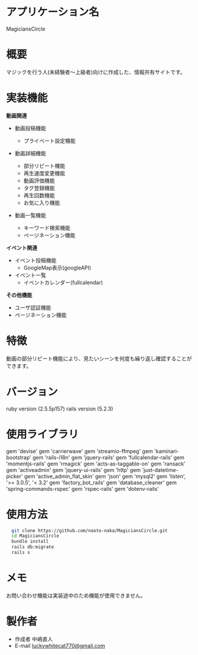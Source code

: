 # アプリケーション名
  MagiciansCircle
# 概要
  マジックを行う人(未経験者〜上級者)向けに作成した、情報共有サイトです。
# 実装機能
  **動画関連**                 
  - 動画投稿機能                
    - プライベート設定機能         

  - 動画詳細機能                
    - 部分リピート機能             
    - 再生速度変更機能
    - 動画評価機能
    - タグ登録機能
    - 再生回数機能
    - お気に入り機能

  - 動画一覧機能
    - キーワード検索機能
    - ページネーション機能
  
  **イベント関連**
  - イベント投稿機能
    - GoogleMap表示(googleAPI)
  - イベント一覧
    - イベントカレンダー(fullcalendar)
  
  **その他機能**
  - ユーザ認証機能
  - ページネーション機能
    
# 特徴
  動画の部分リピート機能により、見たいシーンを何度も繰り返し確認することができます。
# バージョン
  ruby version (2.5.5p157)
  rails version (5.2.3)
# 使用ライブラリ
  gem 'devise'
  gem 'carrierwave'
  gem 'streamio-ffmpeg'
  gem 'kaminari-bootstrap'
  gem 'rails-i18n'
  gem 'jquery-rails'
  gem 'fullcalendar-rails'
  gem 'momentjs-rails'
  gem 'rmagick'
  gem 'acts-as-taggable-on'
  gem 'ransack'
  gem 'activeadmin'
  gem 'jquery-ui-rails'
  gem 'http'
  gem 'just-datetime-picker'
  gem 'active_admin_flat_skin'
  gem 'json'
  gem 'mysql2'
  gem 'listen', '>= 3.0.5', '< 3.2'
  gem 'factory_bot_rails'
  gem 'database_cleaner'
  gem 'spring-commands-rspec'
  gem 'rspec-rails'
  gem 'dotenv-rails'
# 使用方法
```bash
  git clone https://github.com/naoto-naka/MagiciansCircle.git
  cd MagiciansCircle
  bundle install
  rails db:migrate
  rails s
```
# メモ
  お問い合わせ機能は実装途中のため機能が使用できません。
# 製作者
  * 作成者 中嶋直人
  * E-mail luckywhitecat770@gmail.com
